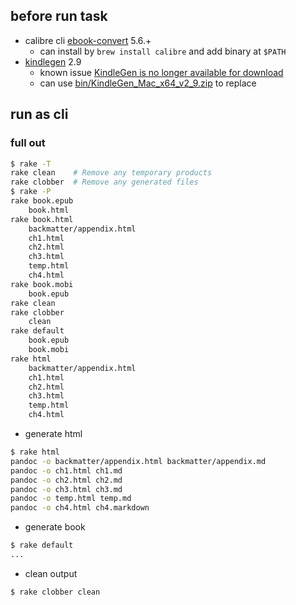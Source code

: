 ## before run task


- calibre cli [ebook-convert](https://manual.calibre-ebook.com/generated/en/cli-index.html) 5.6.+
  - can install by `brew install calibre` and add binary at `$PATH`
- [kindlegen](https://www.amazon.com/gp/feature.html?docId=1000765211) 2.9
  - known issue [KindleGen is no longer available for download](https://github.com/asciidoctor/asciidoctor-epub3/issues/363)
  - can use [bin/KindleGen_Mac_x64_v2_9.zip](https://github.com/sinlov/rakefile-playground/blob/main/bin/KindleGen_Mac_x64_v2_9.zip) to replace

## run as cli

### full out

```bash
$ rake -T
rake clean    # Remove any temporary products
rake clobber  # Remove any generated files
$ rake -P
rake book.epub
    book.html
rake book.html
    backmatter/appendix.html
    ch1.html
    ch2.html
    ch3.html
    temp.html
    ch4.html
rake book.mobi
    book.epub
rake clean
rake clobber
    clean
rake default
    book.epub
    book.mobi
rake html
    backmatter/appendix.html
    ch1.html
    ch2.html
    ch3.html
    temp.html
    ch4.html
```
- generate html

```bash
$ rake html
pandoc -o backmatter/appendix.html backmatter/appendix.md
pandoc -o ch1.html ch1.md
pandoc -o ch2.html ch2.md
pandoc -o ch3.html ch3.md
pandoc -o temp.html temp.md
pandoc -o ch4.html ch4.markdown
```

- generate book

```bash
$ rake default
...
```

- clean output

```bash
$ rake clobber clean
```

